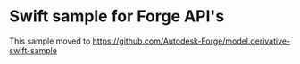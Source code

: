 
# Swift sample for Forge API's 

This sample moved to  https://github.com/Autodesk-Forge/model.derivative-swift-sample


